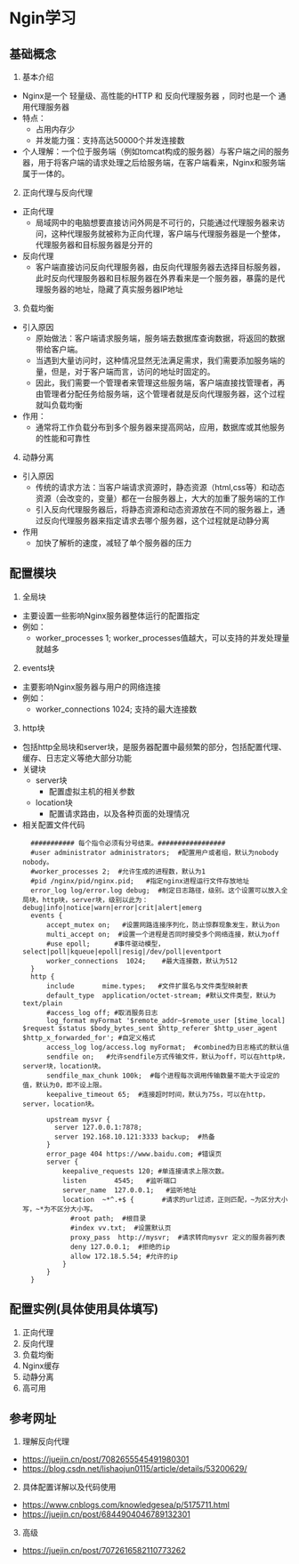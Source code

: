 # Ngin学习
## 基础概念
1. 基本介绍
  * Nginx是一个 轻量级、高性能的HTTP 和 反向代理服务器 ，同时也是一个 通用代理服务器
  * 特点：
    * 占用内存少
    * 并发能力强：支持高达50000个并发连接数
  * 个人理解：一个位于服务端（例如tomcat构成的服务器）与客户端之间的服务器，用于将客户端的请求处理之后给服务端，在客户端看来，Nginx和服务端属于一体的。
2. 正向代理与反向代理
  * 正向代理
    * 局域网中的电脑想要直接访问外网是不可行的，只能通过代理服务器来访问，这种代理服务就被称为正向代理，客户端与代理服务器是一个整体，代理服务器和目标服务器是分开的
  * 反向代理
    * 客户端直接访问反向代理服务器，由反向代理服务器去选择目标服务器，此时反向代理服务器和目标服务器在外界看来是一个服务器，暴露的是代理服务器的地址，隐藏了真实服务器IP地址
3. 负载均衡
  * 引入原因
    * 原始做法：客户端请求服务端，服务端去数据库查询数据，将返回的数据带给客户端。
    * 当遇到大量访问时，这种情况显然无法满足需求，我们需要添加服务端的量，但是，对于客户端而言，访问的地址时固定的。
    * 因此，我们需要一个管理者来管理这些服务端，客户端直接找管理者，再由管理者分配任务给服务端，这个管理者就是反向代理服务器，这个过程就叫负载均衡
  * 作用：
    * 通常将工作负载分布到多个服务器来提高网站，应用，数据库或其他服务的性能和可靠性
4. 动静分离
  * 引入原因
    * 传统的请求方法：当客户端请求资源时，静态资源（html,css等）和动态资源（会改变的，变量）都在一台服务器上，大大的加重了服务端的工作
    * 引入反向代理服务器后，将静态资源和动态资源放在不同的服务器上，通过反向代理服务器来指定请求去哪个服务器，这个过程就是动静分离
  * 作用
    * 加快了解析的速度，减轻了单个服务器的压力
## 配置模块
1. 全局块
  * 主要设置一些影响Nginx服务器整体运行的配置指定
  * 例如：
    * worker_processes 1;   worker_processes值越大，可以支持的并发处理量就越多
2. events块 
  * 主要影响Nginx服务器与用户的网络连接
  * 例如：
    * worker_connections 1024;  支持的最大连接数
3. http块
  * 包括http全局块和server块，是服务器配置中最频繁的部分，包括配置代理、缓存、日志定义等绝大部分功能
  * 关键块
    * server块
      * 配置虚拟主机的相关参数
    * location块
      * 配置请求路由，以及各种页面的处理情况
  * 相关配置文件代码
    ```
      ########### 每个指令必须有分号结束。#################
      #user administrator administrators;  #配置用户或者组，默认为nobody nobody。
      #worker_processes 2;  #允许生成的进程数，默认为1
      #pid /nginx/pid/nginx.pid;   #指定nginx进程运行文件存放地址
      error_log log/error.log debug;  #制定日志路径，级别。这个设置可以放入全局块，http块，server块，级别以此为：debug|info|notice|warn|error|crit|alert|emerg
      events {
          accept_mutex on;   #设置网路连接序列化，防止惊群现象发生，默认为on
          multi_accept on;  #设置一个进程是否同时接受多个网络连接，默认为off
          #use epoll;      #事件驱动模型，select|poll|kqueue|epoll|resig|/dev/poll|eventport
          worker_connections  1024;    #最大连接数，默认为512
      }
      http {
          include       mime.types;   #文件扩展名与文件类型映射表
          default_type  application/octet-stream; #默认文件类型，默认为text/plain
          #access_log off; #取消服务日志    
          log_format myFormat '$remote_addr–$remote_user [$time_local] $request $status $body_bytes_sent $http_referer $http_user_agent $http_x_forwarded_for'; #自定义格式
          access_log log/access.log myFormat;  #combined为日志格式的默认值
          sendfile on;   #允许sendfile方式传输文件，默认为off，可以在http块，server块，location块。
          sendfile_max_chunk 100k;  #每个进程每次调用传输数量不能大于设定的值，默认为0，即不设上限。
          keepalive_timeout 65;  #连接超时时间，默认为75s，可以在http，server，location块。

          upstream mysvr {   
            server 127.0.0.1:7878;
            server 192.168.10.121:3333 backup;  #热备
          }
          error_page 404 https://www.baidu.com; #错误页
          server {
              keepalive_requests 120; #单连接请求上限次数。
              listen       4545;   #监听端口
              server_name  127.0.0.1;   #监听地址       
              location  ~*^.+$ {       #请求的url过滤，正则匹配，~为区分大小写，~*为不区分大小写。
                #root path;  #根目录
                #index vv.txt;  #设置默认页
                proxy_pass  http://mysvr;  #请求转向mysvr 定义的服务器列表
                deny 127.0.0.1;  #拒绝的ip
                allow 172.18.5.54; #允许的ip           
              } 
          }
      }   
    ```
## 配置实例(具体使用具体填写)
1. 正向代理
2. 反向代理
3. 负载均衡
4. Nginx缓存
5. 动静分离
6. 高可用
## 参考网址
1. 理解反向代理
  * https://juejin.cn/post/7082655545491980301
  * https://blog.csdn.net/lishaojun0115/article/details/53200629/
2. 具体配置详解以及代码使用
  * https://www.cnblogs.com/knowledgesea/p/5175711.html
  * https://juejin.cn/post/6844904046789132301
3. 高级
  * https://juejin.cn/post/7072616582110773262

